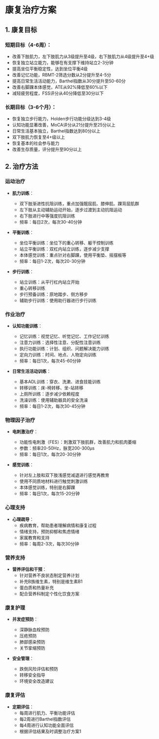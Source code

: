 # 康复治疗方案

## 1. 康复目标

### 短期目标（4-6周）：
- 改善下肢肌力，左下肢肌力从3级提升至4级，右下肢肌力从4级提升至4+级
- 恢复独立站立能力，能够在有支撑下维持站立2-3分钟
- 提高坐位平衡稳定性，达到坐位平衡4级
- 改善记忆功能，RBMT-2筛选分数从2分提升至4-5分
- 提高日常生活活动能力，Barthel指数从30分提升至50-60分
- 改善右脚踝本体感觉，ATE从92%降低至60%以下
- 减轻疲劳程度，FSS评分从40分降低至30分以下

### 长期目标（3-6个月）：
- 恢复独立步行能力，Holden步行功能分级达到3-4级
- 认知功能显著改善，MoCA评分从21分提升至25分以上
- 日常生活基本独立，Barthel指数达到80分以上
- 双下肢肌力恢复至4+级以上
- 恢复基本的社会参与能力
- 改善生存质量，评分提升至90分以上

## 2. 治疗方法

### 运动治疗
- **肌力训练**：
  - 双下肢渐进性抗阻训练，重点加强髋屈肌、膝伸肌、踝背屈肌群
  - 左下肢从主动辅助运动开始，逐步过渡到主动抗阻运动
  - 右下肢进行中等强度抗阻训练
  - 频率：每日2次，每次30-40分钟

- **平衡训练**：
  - 坐位平衡训练：坐位下的重心转移、躯干控制训练
  - 站立平衡训练：双杠内站立训练，逐步减少支撑
  - 本体感觉训练：重点针对右脚踝，使用平衡垫、摇摆板等
  - 频率：每日1-2次，每次20-30分钟

- **步行训练**：
  - 站立训练：从平行杠内站立开始
  - 重心转移训练
  - 步行预备训练：原地踏步、侧方移步
  - 辅助步行训练：使用助行器进行步行训练

### 作业治疗
- **认知功能训练**：
  - 记忆训练：视觉记忆、听觉记忆、工作记忆训练
  - 注意力训练：选择性注意、分配性注意训练
  - 执行功能训练：计划、组织、问题解决能力训练
  - 定向力训练：时间、地点、人物定向训练
  - 频率：每日1次，每次45-60分钟

- **日常生活活动训练**：
  - 基本ADL训练：穿衣、洗漱、进食技能训练
  - 转移训练：床-椅转移、坐-站转移
  - 上厕所训练：逐步减少依赖程度
  - 洗澡训练：使用辅助器具的安全洗澡
  - 频率：每日1-2次，每次30-45分钟

### 物理因子治疗
- **电刺激治疗**：
  - 功能性电刺激（FES）：刺激双下肢肌群，改善肌力和肌肉萎缩
  - 参数：频率20-50Hz，脉宽200-300μs
  - 频率：每日1次，每次20-30分钟

- **感觉训练**：
  - 针对左上肢和双下肢浅感觉减退进行感觉再教育
  - 使用不同质地材料进行触觉刺激训练
  - 本体感觉训练，特别是右脚踝
  - 频率：每日1次，每次15-20分钟

### 心理支持
- **心理疏导**：
  - 疾病教育，帮助患者理解病情和康复过程
  - 情绪支持，预防抑郁和焦虑情绪
  - 家属教育和支持
  - 频率：每周2-3次，每次30分钟

### 营养支持
- **营养评估和干预**：
  - 针对营养不良状态制定营养计划
  - 补充B族维生素，特别是维生素B1
  - 蛋白质和热量补充
  - 配合营养科制定个性化饮食方案

### 康复护理
- **并发症预防**：
  - 深静脉血栓预防
  - 压疮预防
  - 肺部感染预防
  - 关节挛缩预防

- **安全管理**：
  - 跌倒风险评估和预防
  - 转移安全指导
  - 环境安全改造建议

### 康复评估
- **定期评估**：
  - 每周进行肌力、平衡功能评估
  - 每2周进行Barthel指数评估
  - 每4周进行认知功能全面评估
  - 根据评估结果及时调整治疗方案1